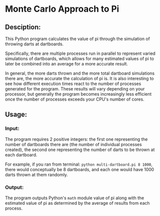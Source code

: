 # Monte Carlo Approach to Pi
## Desciption:
This Python program calculates the value of pi through the simulation of throwing darts at dartboards. 

Specifically, there are multiple processes run in parallel to represent varied simulations of dartboards, which allows for many estimated values of pi to later be combined into an average for a more accurate result.

In general, the more darts thrown and the more total dartboard simulations there are, the more accurate the calculation of pi is. It is also interesting to see how different execution times react to the number of processes generated for the program. These results will vary depending on your processor, but generally the program becomes increasingly less efficient once the number of processes exceeds your CPU's number of cores.

## Usage:
### Input:
The program requires 2 positive integers: the first one representing the number of dartboards there are (the number of individual processes created), the second one representing the number of darts to be thrown at each dartboard.

For example, if you ran from terminal: `python multi-dartboard.pi 8 1000`, there would conceptually be 8 dartboards, and each one would have 1000 darts thrown at them randomly.

### Output:
The program outputs Python's `math` module value of pi along with the estimated value of pi as determined by the average of results from each process.